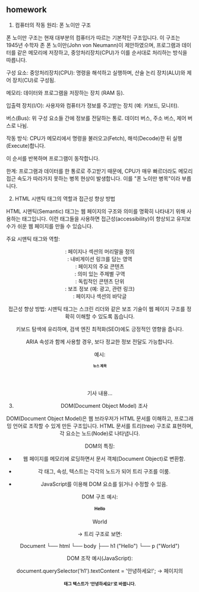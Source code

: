 ## homework

1. 컴퓨터의 작동 원리: 폰 노이만 구조

폰 노이만 구조는 현재 대부분의 컴퓨터가 따르는 기본적인 구조입니다. 이 구조는 1945년 수학자 존 폰 노이만(John von Neumann)이 제안하였으며, 프로그램과 데이터를 같은 메모리에 저장하고, 중앙처리장치(CPU)가 이를 순서대로 처리하는 방식을 따릅니다.

구성 요소:
중앙처리장치(CPU): 명령을 해석하고 실행하며, 산술 논리 장치(ALU)와 제어 장치(CU)로 구성됨.

메모리: 데이터와 프로그램을 저장하는 장치 (RAM 등).

입출력 장치(I/O): 사용자와 컴퓨터가 정보를 주고받는 장치 (예: 키보드, 모니터).

버스(Bus): 위 구성 요소들 간에 정보를 전달하는 통로. 데이터 버스, 주소 버스, 제어 버스로 나뉨.

작동 방식:
CPU가 메모리에서 명령을 불러오고(Fetch), 해석(Decode)한 뒤 실행(Execute)합니다.

이 순서를 반복하며 프로그램이 동작합니다.

한계:
프로그램과 데이터를 한 통로로 주고받기 때문에, CPU가 매우 빠르더라도 메모리 접근 속도가 따라가지 못하는 병목 현상이 발생합니다. 이를 "폰 노이만 병목"이라 부릅니다.



2. HTML 시맨틱 태그의 역할과 접근성 향상 방법

HTML 시맨틱(Semantic) 태그는 웹 페이지의 구조와 의미를 명확히 나타내기 위해 사용하는 태그입니다. 이런 태그들을 사용하면 접근성(accessibility)이 향상되고 유지보수가 쉬운 웹 페이지를 만들 수 있습니다.

주요 시맨틱 태그와 역할:
<header>: 페이지나 섹션의 머리말을 정의

<nav>: 내비게이션 링크를 담는 영역

<main>: 페이지의 주요 콘텐츠

<section>: 의미 있는 주제별 구역

<article>: 독립적인 콘텐츠 단위

<aside>: 보조 정보 (예: 광고, 관련 링크)

<footer>: 페이지나 섹션의 바닥글

접근성 향상 방법:
시맨틱 태그는 스크린 리더와 같은 보조 기술이 웹 페이지 구조를 정확히 이해할 수 있도록 돕습니다.

키보드 탐색에 유리하며, 검색 엔진 최적화(SEO)에도 긍정적인 영향을 줍니다.

ARIA 속성과 함께 사용할 경우, 보다 정교한 정보 전달도 가능합니다.

예시:

<article>
  <header><h1>뉴스 제목</h1></header>
  <p>기사 내용...</p>
</article>


3. DOM(Document Object Model) 조사

DOM(Document Object Model)은 웹 브라우저가 HTML 문서를 이해하고, 프로그래밍 언어로 조작할 수 있게 만든 구조입니다. HTML 문서를 트리(tree) 구조로 표현하며, 각 요소는 노드(Node)로 나타냅니다.

DOM의 특징:
- 웹 페이지를 메모리에 로딩하면서 문서 객체(Document Object)로 변환함.

- 각 태그, 속성, 텍스트는 각각의 노드가 되어 트리 구조를 이룸.

- JavaScript를 이용해 DOM 요소를 읽거나 수정할 수 있음.

DOM 구조 예시:

<body>
  <h1>Hello</h1>
  <p>World</p>
</body>

→ 트리 구조로 보면:

Document
└── html
    └── body
        ├── h1 ("Hello")
        └── p ("World")


DOM 조작 예시(JavaScript):

document.querySelector('h1').textContent = '안녕하세요!';
→ 페이지의 <h1> 태그 텍스트가 ‘안녕하세요!’로 바뀝니다.


